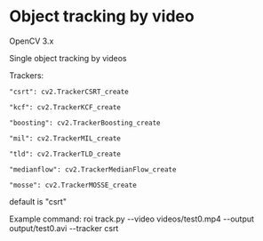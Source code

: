 # Object tracking by video

OpenCV 3.x 

Single object tracking by videos

Trackers: 

    "csrt": cv2.TrackerCSRT_create
    
    "kcf": cv2.TrackerKCF_create
    
    "boosting": cv2.TrackerBoosting_create
    
    "mil": cv2.TrackerMIL_create
    
    "tld": cv2.TrackerTLD_create
    
    "medianflow": cv2.TrackerMedianFlow_create
    
    "mosse": cv2.TrackerMOSSE_create
default is "csrt"

Example command: roi track.py --video videos/test0.mp4 --output output/test0.avi --tracker csrt

